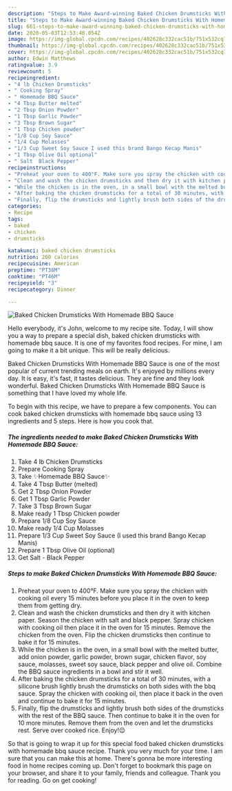 ```yaml
---
description: "Steps to Make Award-winning Baked Chicken Drumsticks With Homemade BBQ Sauce"
title: "Steps to Make Award-winning Baked Chicken Drumsticks With Homemade BBQ Sauce"
slug: 661-steps-to-make-award-winning-baked-chicken-drumsticks-with-homemade-bbq-sauce
date: 2020-05-03T12:53:48.054Z
image: https://img-global.cpcdn.com/recipes/402628c332cac51b/751x532cq70/baked-chicken-drumsticks-with-homemade-bbq-sauce-recipe-main-photo.jpg
thumbnail: https://img-global.cpcdn.com/recipes/402628c332cac51b/751x532cq70/baked-chicken-drumsticks-with-homemade-bbq-sauce-recipe-main-photo.jpg
cover: https://img-global.cpcdn.com/recipes/402628c332cac51b/751x532cq70/baked-chicken-drumsticks-with-homemade-bbq-sauce-recipe-main-photo.jpg
author: Edwin Matthews
ratingvalue: 3.9
reviewcount: 5
recipeingredient:
- "4 lb Chicken Drumsticks"
- " Cooking Spray"
- " Homemade BBQ Sauce"
- "4 Tbsp Butter melted"
- "2 Tbsp Onion Powder"
- "1 Tbsp Garlic Powder"
- "3 Tbsp Brown Sugar"
- "1 Tbsp Chicken powder"
- "1/8 Cup Soy Sauce"
- "1/4 Cup Molasses"
- "1/3 Cup Sweet Soy Sauce I used this brand Bango Kecap Manis"
- "1 Tbsp Olive Oil optional"
- " Salt  Black Pepper"
recipeinstructions:
- "Preheat your oven to 400°F. Make sure you spray the chicken with cooking oil every 15 minutes before you place it in the oven to keep them from getting dry."
- "Clean and wash the chicken drumsticks and then dry it with kitchen paper. Season the chicken with salt and black pepper. Spray chicken with cooking oil then place it in the oven for 15 minutes. Remove the chicken from the oven. Flip the chicken drumsticks then continue to bake it for 15 minutes."
- "While the chicken is in the oven, in a small bowl with the melted butter, add onion powder, garlic powder, brown sugar, chicken flavor, soy sauce, molasses, sweet soy sauce, black pepper and olive oil. Combine the BBQ sauce ingredients in a bowl and stir it well."
- "After baking the chicken drumsticks for a total of 30 minutes, with a silicone brush lightly brush the drumsticks on both sides with the bbq sauce. Spray the chicken with cooking oil, then place it back in the oven and continue to bake it for 15 minutes."
- "Finally, flip the drumsticks and lightly brush both sides of the drumsticks with the rest of the BBQ sauce. Then continue to bake it in the oven for 10 more minutes. Remove them from the oven and let the drumsticks rest. Serve over cooked rice. Enjoy!😉"
categories:
- Recipe
tags:
- baked
- chicken
- drumsticks

katakunci: baked chicken drumsticks 
nutrition: 260 calories
recipecuisine: American
preptime: "PT38M"
cooktime: "PT46M"
recipeyield: "3"
recipecategory: Dinner

---
```



![Baked Chicken Drumsticks With Homemade BBQ Sauce](https://img-global.cpcdn.com/recipes/402628c332cac51b/751x532cq70/baked-chicken-drumsticks-with-homemade-bbq-sauce-recipe-main-photo.jpg)

Hello everybody, it's John, welcome to my recipe site. Today, I will show you a way to prepare a special dish, baked chicken drumsticks with homemade bbq sauce. It is one of my favorites food recipes. For mine, I am going to make it a bit unique. This will be really delicious.

Baked Chicken Drumsticks With Homemade BBQ Sauce is one of the most popular of current trending meals on earth. It's enjoyed by millions every day. It is easy, it's fast, it tastes delicious. They are fine and they look wonderful. Baked Chicken Drumsticks With Homemade BBQ Sauce is something that I have loved my whole life.




To begin with this recipe, we have to prepare a few components. You can cook baked chicken drumsticks with homemade bbq sauce using 13 ingredients and 5 steps. Here is how you cook that.

<!--inarticleads1-->

##### The ingredients needed to make Baked Chicken Drumsticks With Homemade BBQ Sauce:

1. Take 4 lb Chicken Drumsticks
1. Prepare  Cooking Spray
1. Take  ✨Homemade BBQ Sauce✨
1. Take 4 Tbsp Butter (melted)
1. Get 2 Tbsp Onion Powder
1. Get 1 Tbsp Garlic Powder
1. Take 3 Tbsp Brown Sugar
1. Make ready 1 Tbsp Chicken powder
1. Prepare 1/8 Cup Soy Sauce
1. Make ready 1/4 Cup Molasses
1. Prepare 1/3 Cup Sweet Soy Sauce (I used this brand Bango Kecap Manis)
1. Prepare 1 Tbsp Olive Oil (optional)
1. Get  Salt - Black Pepper




<!--inarticleads2-->

##### Steps to make Baked Chicken Drumsticks With Homemade BBQ Sauce:

1. Preheat your oven to 400°F. Make sure you spray the chicken with cooking oil every 15 minutes before you place it in the oven to keep them from getting dry.
1. Clean and wash the chicken drumsticks and then dry it with kitchen paper. Season the chicken with salt and black pepper. Spray chicken with cooking oil then place it in the oven for 15 minutes. Remove the chicken from the oven. Flip the chicken drumsticks then continue to bake it for 15 minutes.
1. While the chicken is in the oven, in a small bowl with the melted butter, add onion powder, garlic powder, brown sugar, chicken flavor, soy sauce, molasses, sweet soy sauce, black pepper and olive oil. Combine the BBQ sauce ingredients in a bowl and stir it well.
1. After baking the chicken drumsticks for a total of 30 minutes, with a silicone brush lightly brush the drumsticks on both sides with the bbq sauce. Spray the chicken with cooking oil, then place it back in the oven and continue to bake it for 15 minutes.
1. Finally, flip the drumsticks and lightly brush both sides of the drumsticks with the rest of the BBQ sauce. Then continue to bake it in the oven for 10 more minutes. Remove them from the oven and let the drumsticks rest. Serve over cooked rice. Enjoy!😉




So that is going to wrap it up for this special food baked chicken drumsticks with homemade bbq sauce recipe. Thank you very much for your time. I am sure that you can make this at home. There's gonna be more interesting food in home recipes coming up. Don't forget to bookmark this page on your browser, and share it to your family, friends and colleague. Thank you for reading. Go on get cooking!
